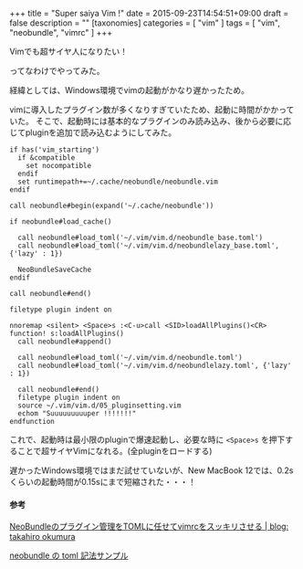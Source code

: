 +++
title = "Super saiya Vim !"
date = 2015-09-23T14:54:51+09:00
draft = false
description = ""
[taxonomies]
categories = [ "vim" ]
tags = [ "vim", "neobundle", "vimrc" ]
+++

Vimでも超サイヤ人になりたい！

ってなわけでやってみた。

経緯としては、Windows環境でvimの起動がかなり遅かったため。

vimに導入したプラグイン数が多くなりすぎていたため、起動に時間がかかっていた。
そこで、起動時には基本的なプラグインのみ読み込み、後から必要に応じてpluginを追加で読み込むようにしてみた。


```vim
if has('vim_starting')
  if &compatible
    set nocompatible
  endif
  set runtimepath+=~/.cache/neobundle/neobundle.vim
endif

call neobundle#begin(expand('~/.cache/neobundle'))

if neobundle#load_cache()

  call neobundle#load_toml('~/.vim/vim.d/neobundle_base.toml')
  call neobundle#load_toml('~/.vim/vim.d/neobundlelazy_base.toml', {'lazy' : 1})

  NeoBundleSaveCache
endif

call neobundle#end()

filetype plugin indent on

nnoremap <silent> <Space>s :<C-u>call <SID>loadAllPlugins()<CR>
function! s:loadAllPlugins()
  call neobundle#append()

  call neobundle#load_toml('~/.vim/vim.d/neobundle.toml')
  call neobundle#load_toml('~/.vim/vim.d/neobundlelazy.toml', {'lazy' : 1})

  call neobundle#end()
  filetype plugin indent on
  source ~/.vim/vim.d/05_pluginsetting.vim
  echom "Suuuuuuuuuper !!!!!!!"
endfunction
```

これで、起動時は最小限のpluginで爆速起動し、必要な時に `<Space>s` を押下することで超サイヤVimになれる。(全pluginをロードする)

遅かったWindows環境ではまだ試せていないが、New MacBook 12では、0.2sくらいの起動時間が0.15sにまで短縮された・・・！

#### 参考

[NeoBundleのプラグイン管理をTOMLに任せてvimrcをスッキリさせる | blog: takahiro okumura](http://blog.hifumi.info/2015/03/29/neobundle-load-toml/)

[neobundle の toml 記法サンプル](https://gist.github.com/Shougo/3d2adcb83e9eb0e8d4af)

